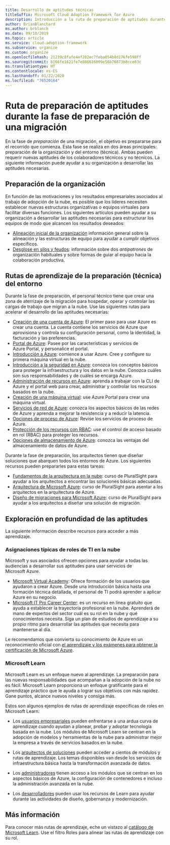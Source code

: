 ```yaml
---
title: Desarrollo de aptitudes técnicas
titleSuffix: Microsoft Cloud Adoption Framework for Azure
description: Introducción a la ruta de preparación de aptitudes durante la fase de preparación de una migración.
author: BrianBlanchard
ms.author: brblanch
ms.date: 09/10/2019
ms.topic: article
ms.service: cloud-adoption-framework
ms.subservice: organize
ms.custom: organize
ms.openlocfilehash: 21239c8fafe4ef202ec7feba054b8d176fe598ff
ms.sourcegitcommit: b166fe1621fe7e886616009e56b76873b8cce83c
ms.translationtype: HT
ms.contentlocale: es-ES
ms.lasthandoff: 01/22/2020
ms.locfileid: "76520164"
---
```

# <a name="skills-readiness-path-during-the-ready-phase-of-a-migration"></a>Ruta de preparación de aptitudes durante la fase de preparación de una migración

En la fase de *preparación* de una migración, el objetivo es prepararse para el recorrido que comienza. Esta fase se realiza en dos áreas principales: preparación de la organización y del entorno (técnica). Ambas pueden requerir nuevas aptitudes de los colaboradores técnicos y no técnicos. La siguiente información puede ayudar a su organización a desarrollar las aptitudes necesarias.

## <a name="organizational-readiness-learning-paths"></a>Preparación de la organización

En función de las motivaciones y los resultados empresariales asociados al trabajo de adopción de la nube, es posible que los líderes necesiten establecer nuevas estructuras organizativas o equipos virtuales para facilitar diversas funciones. Los siguientes artículos pueden ayudar a su organización a desarrollar las aptitudes necesarias para estructurar los equipos de modo que alcancen los resultados deseados:

- [Alineación inicial de la organización](./index.md) información general sobre la alineación y las estructuras de equipo para ayudar a cumplir objetivos específicos.
- [Desglose en silos y feudos](./fiefdoms-silos.md): información sobre dos *antipatrones* de organización habituales y sobre formas de guiar al equipo hacia la colaboración productiva.

## <a name="environmental-technical-readiness-learning-paths"></a>Rutas de aprendizaje de la preparación (técnica) del entorno

Durante la fase de preparación, el personal técnico tiene que crear una zona de aterrizaje de la migración para hospedar, operar y controlar las cargas de trabajo que migran a la nube. Use las siguientes rutas para acelerar el desarrollo de las aptitudes necesarias:

- [Creación de una cuenta de Azure](https://docs.microsoft.com/learn/modules/create-an-azure-account): El primer paso para usar Azure es crear una cuenta. La cuenta contiene los servicios de Azure que aprovisiona y controla su configuración personal, como la identidad, la facturación y las preferencias.
- [Portal de Azure](https://docs.microsoft.com/learn/modules/tour-azure-portal): Pasee por las características y servicios de Azure Portal, y personalice el portal.
- [Introducción a Azure](https://docs.microsoft.com/learn/modules/welcome-to-azure): comience a usar Azure. Cree y configure su primera máquina virtual en la nube.
- [Introducción a la seguridad en Azure](https://docs.microsoft.com/learn/modules/intro-to-security-in-azure): conozca los conceptos básicos para proteger la infraestructura y los datos en la nube. Conozca cuáles son sus responsabilidades y de cuáles se encarga Azure.
- [Administración de recursos en Azure](https://docs.microsoft.com/learn/paths/manage-resources-in-azure): aprenda a trabajar con la CLI de Azure y el portal web para crear, administrar y controlar los recursos basados en la nube.
- [Creación de una máquina virtual](https://docs.microsoft.com/learn/modules/create-windows-virtual-machine-in-azure): use Azure Portal para crear una máquina virtual.
- [Servicios de red de Azure](https://docs.microsoft.com/learn/modules/intro-to-azure-networking): conozca los aspectos básicos de las redes de Azure y aprenda a mejorar la resistencia y a reducir la latencia.
- [Opciones de proceso de Azure](https://docs.microsoft.com/learn/modules/intro-to-azure-compute): Revise los servicios de proceso de Azure.
- [Protección de los recursos con RBAC](https://docs.microsoft.com/learn/modules/secure-azure-resources-with-rbac): use el control de acceso basado en rol (RBAC) para proteger los recursos.
- [Opciones de almacenamiento de Azure](https://docs.microsoft.com/learn/modules/intro-to-data-in-azure/index): conozca las ventajas del almacenamiento de datos de Azure.

Durante la fase de preparación, los arquitectos tienen que diseñar soluciones que abarquen todos los entornos de Azure. Los siguientes recursos pueden prepararles para estas tareas:

- [Fundamentos de la arquitectura en la nube](https://app.pluralsight.com/library/courses/cloud-architecture-foundations): curso de PluralSight para ayudar a los arquitectos a encontrar las soluciones básicas adecuadas.
- [Arquitectura de Microsoft Azure](https://app.pluralsight.com/library/courses/cloud-architecture-foundations): curso de PluralSight para asentar a los arquitectos en la arquitectura de Azure.
- [Diseño de migraciones para Microsoft Azure](https://app.pluralsight.com/library/courses/cloud-architecture-foundations): curso de PluralSight para ayudar a los arquitectos a diseñar una solución de migración.

## <a name="deeper-skills-exploration"></a>Exploración en profundidad de las aptitudes

La siguiente información describe recursos para acceder a más aprendizaje.

### <a name="typical-mappings-of-cloud-it-roles"></a>Asignaciones típicas de roles de TI en la nube

Microsoft y sus asociados ofrecen opciones para ayudar a todas las audiencias a desarrollar sus aptitudes para usar servicios de Microsoft Azure.

- [Microsoft Virtual Academy](https://mva.microsoft.com/product-training/microsoft-azure): Ofrece formación de los usuarios que ayudaron a crear Azure. Desde una introducción básica hasta una formación técnica detallada, el personal de TI podrá aprender a aplicar Azure en su negocio.
- [Microsoft IT Pro Career Center](https://www.microsoft.com/itpro): es un recurso en línea gratuito que ayuda a establecer la trayectoria profesional en la nube. Aprenderá de mano de expertos del sector cuál es su rol en la nube y qué conocimientos necesita. Siga un plan de estudios de aprendizaje a su propio ritmo para desarrollar las aptitudes que necesita para mantenerse al día.

Le recomendamos que convierta su conocimiento de Azure en un reconocimiento oficial con [el aprendizaje y los exámenes para obtener la certificación de Microsoft Azure](https://www.microsoft.com/learning/azure-certification.aspx).

### <a name="microsoft-learn"></a>Microsoft Learn

Microsoft Learn es un enfoque nuevo al aprendizaje. La preparación para las nuevas responsabilidades que acompañan a la adopción de la nube no es fácil. Microsoft Learn proporciona un enfoque gratificante para el aprendizaje práctico que le ayuda a lograr sus objetivos con más rapidez. Gane puntos, alcance nuevos niveles y consiga más.

Estos son algunos ejemplos de rutas de aprendizaje específicas de roles en Microsoft Learn:

- Los [usuarios empresariales](https://docs.microsoft.com/learn/browse/?roles=business-user) pueden enfrentarse a una ardua curva de aprendizaje cuando ayudan a planear, probar y adoptar tecnología basada en la nube. Los módulos de Microsoft Learn se centran en la adopción de modelos y herramientas de la nube para administrar mejor la empresa a través de servicios basados en la nube.

- Los [arquitectos de soluciones](https://docs.microsoft.com/learn/browse/?roles=solution-architect) pueden acceder a cientos de módulos y rutas de aprendizaje. Los temas disponibles van desde los servicios de infraestructura básica hasta la transformación avanzada de datos.

- Los [administradores](https://docs.microsoft.com/learn/browse/?roles=administrator) tienen acceso a los módulos que se centran en los aspectos básicos de Azure, la configuración de contenedores e incluso la administración avanzada en la nube.

- Los [desarrolladores](https://docs.microsoft.com/learn/browse/?roles=developer&term=infrastructure) pueden usar los recursos de Learn para ayudar durante las actividades de diseño, gobernanza y modernización.

## <a name="learn-more"></a>Más información

Para conocer más rutas de aprendizaje, eche un vistazo al [catálogo de Microsoft Learn](https://docs.microsoft.com/learn/browse). Use el filtro Roles para alinear las rutas de aprendizaje con su rol.
